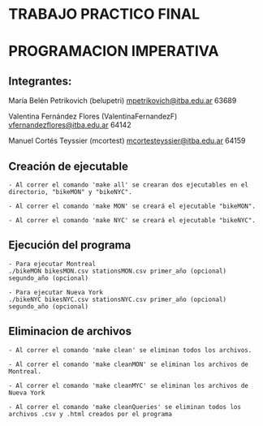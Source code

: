 # TRABAJO PRACTICO FINAL
# PROGRAMACION IMPERATIVA 

## Integrantes:

María Belén Petrikovich (belupetri) 
    mpetrikovich@itba.edu.ar 63689

Valentina Fernández Flores (ValentinaFernandezF)
    vfernandezflores@itba.edu.ar 64142

Manuel Cortés Teyssier (mcortest) 
    mcortesteyssier@itba.edu.ar 64159

## Creación de ejecutable

    - Al correr el comando 'make all' se crearan dos ejecutables en el directorio, "bikeMON" y "bikeNYC".

    - Al correr el comando 'make MON' se creará el ejecutable "bikeMON".

    - Al correr el comando 'make NYC' se creará el ejecutable "bikeNYC".

## Ejecución del programa

    - Para ejecutar Montreal
    ./bikeMON bikesMON.csv stationsMON.csv primer_año (opcional) segundo_año (opcional)
    
    - Para ejecutar Nueva York
    ./bikeNYC bikesNYC.csv stationsNYC.csv primer_año (opcional) segundo_año (opcional)

## Eliminacion de archivos

    - Al correr el comando 'make clean' se eliminan todos los archivos.

    - Al correr el comando 'make cleanMON' se eliminan los archivos de Montreal.

    - Al correr el comando 'make cleanMYC' se eliminan los archivos de Nueva York

    - Al correr el comando 'make cleanQueries' se eliminan todos los archivos .csv y .html creados por el programa
